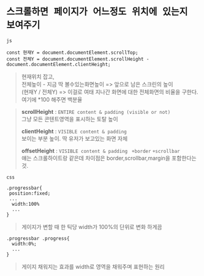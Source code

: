 
# `스크롤하면 페이지가 어느정도 위치에 있는지 보여주기`

 `js`
 
    const 현재Y = document.documentElement.scrollTop; 
    const 전체Y = document.documentElement.scrollHeight - document.documentElement.clientHeight;
    
   > 현재위치 잡고,<br>
   > 전체높이 - 지금 딱 볼수있는화면높이 => 앞으로 남은 스크린의 높이 <br>
   (현재Y / 전체Y)  => 이걸로 여태 지나간 화면에 대한 전체화면의 비율을 구한다. 여기에 *100 해주면 백분율 
   
  > <strong>scrollHeight</strong> : `ENTIRE content & padding (visible or not) `<br>
  > 그냥 모든 콘텐트영역을 표시하는 토탈 높이
  > 
  > <strong>clientHeight</strong> : `VISIBLE content & padding`<br>
  > 보이는 부분 높이. 딱 유저가 보고있는 화면 자체
  > 
  > <strong>offsetHeight</strong> : `VISIBLE content & padding` ` +border` `+scrollbar`<br>
  > 얘는 스크롤하이트랑 같은데 차이점은 border,scrollbar,margin을 포함한다는것. 
    
`css`

    .progressbar{
     position:fixed;
     ...
      width:100%
      ...
    }
 >게이지가 변할 때 한 틱당 width가 100%의 단위로 변화 하게끔

    .progressbar .progress{
      width:0%;
      ...
    }
 > 게이지 채워지는 효과를 width로 영역을 채워주며 표현하는 원리
  
  
